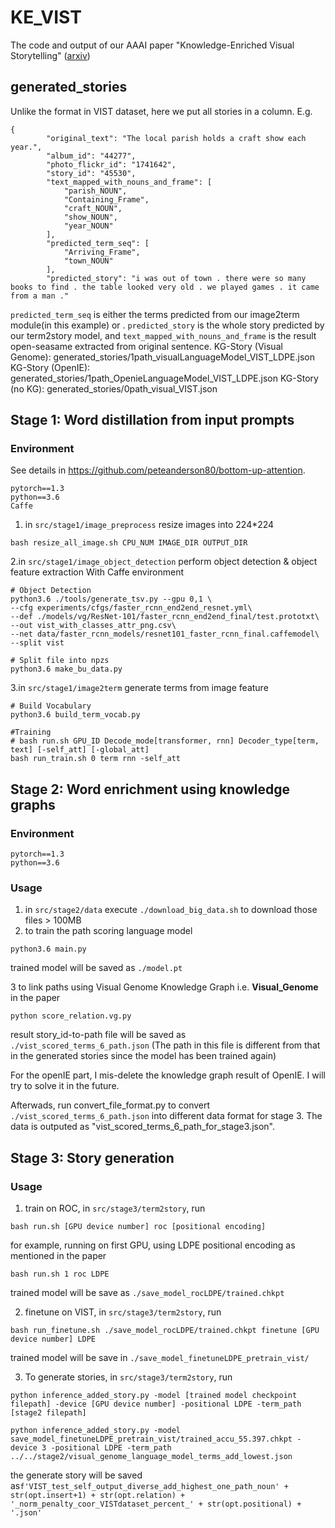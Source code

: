 # KE_VIST
The code and output of our AAAI paper "Knowledge-Enriched Visual Storytelling" ([arxiv](https://arxiv.org/abs/1912.01496))


## generated_stories
Unlike the format in VIST dataset, here we put all stories in a column. E.g.

```
{
        "original_text": "The local parish holds a craft show each year.",
        "album_id": "44277",
        "photo_flickr_id": "1741642",
        "story_id": "45530",
        "text_mapped_with_nouns_and_frame": [
            "parish_NOUN",
            "Containing_Frame",
            "craft_NOUN",
            "show_NOUN",
            "year_NOUN"
        ],
        "predicted_term_seq": [
            "Arriving_Frame",
            "town_NOUN"
        ],
        "predicted_story": "i was out of town . there were so many books to find . the table looked very old . we played games . it came from a man ."
```

`predicted_term_seq` is either the terms predicted from our image2term module(in this example) or . `predicted_story` is the whole story predicted by our term2story model, and `text_mapped_with_nouns_and_frame` is the result open-seasame extracted from original sentence.
KG-Story (Visual Genome): generated_stories/1path_visualLanguageModel_VIST_LDPE.json
KG-Story (OpenIE): generated_stories/1path_OpenieLanguageModel_VIST_LDPE.json
KG-Story (no KG): generated_stories/0path_visual_VIST.json


## Stage 1: Word distillation from input prompts
### Environment
See details in https://github.com/peteanderson80/bottom-up-attention.
```
pytorch==1.3
python==3.6
Caffe
```
1. in ```src/stage1/image_preprocess``` resize images into 224*224
```
bash resize_all_image.sh CPU_NUM IMAGE_DIR OUTPUT_DIR
```
2.in ```src/stage1/image_object_detection``` perform object detection & object feature extraction
With Caffe environment
```
# Object Detection
python3.6 ./tools/generate_tsv.py --gpu 0,1 \
--cfg experiments/cfgs/faster_rcnn_end2end_resnet.yml\
--def ./models/vg/ResNet-101/faster_rcnn_end2end_final/test.prototxt\
--out vist_with_classes_attr_png.csv\
--net data/faster_rcnn_models/resnet101_faster_rcnn_final.caffemodel\
--split vist

# Split file into npzs 
python3.6 make_bu_data.py
```
3.in ```src/stage1/image2term``` generate terms from image feature 
```
# Build Vocabulary
python3.6 build_term_vocab.py

#Training
# bash run.sh GPU_ID Decode_mode[transformer, rnn] Decoder_type[term, text] [-self_att] [-global_att]
bash run_train.sh 0 term rnn -self_att
```

## Stage 2: Word enrichment using knowledge graphs
### Environment
```
pytorch==1.3
python==3.6
```
### Usage
1. in ```src/stage2/data``` execute ```./download_big_data.sh``` to download those files > 100MB
2. to train the path scoring language model
```
python3.6 main.py
```
trained model will be saved as ```./model.pt```

3 to link paths using Visual Genome Knowledge Graph i.e. **Visual_Genome** in the paper
```
python score_relation.vg.py
```
result story_id-to-path file will be saved as ```./vist_scored_terms_6_path.json``` (The path in this file is different from that in the generated stories since the model has been trained again)

For the openIE part, I mis-delete the knowledge graph result of OpenIE. I will try to solve it in the future.

Afterwads, run convert_file_format.py to convert ```./vist_scored_terms_6_path.json``` into different data format for stage 3.
The data is outputed as "vist_scored_terms_6_path_for_stage3.json".

## Stage 3: Story generation

### Usage
1. train on ROC, in ```src/stage3/term2story```, run
```
bash run.sh [GPU device number] roc [positional encoding]
```
for example, running on first GPU, using LDPE positional encoding as mentioned in the paper
```
bash run.sh 1 roc LDPE
```
trained model will be save as ```./save_model_rocLDPE/trained.chkpt``` 

2. finetune on VIST, in ```src/stage3/term2story```, run
```
bash run_finetune.sh ./save_model_rocLDPE/trained.chkpt finetune [GPU device number] LDPE
```
trained model will be save in ```./save_model_finetuneLDPE_pretrain_vist/``` 

3. To generate stories, in ```src/stage3/term2story```, run
```
python inference_added_story.py -model [trained model checkpoint filepath] -device [GPU device number] -positional LDPE -term_path [stage2 filepath]
```

```
python inference_added_story.py -model save_model_finetuneLDPE_pretrain_vist/trained_accu_55.397.chkpt -device 3 -positional LDPE -term_path ../../stage2/visual_genome_language_model_terms_add_lowest.json
```
the generate story will be saved as```f'VIST_test_self_output_diverse_add_highest_one_path_noun' + str(opt.insert+1) + str(opt.relation) + '_norm_penalty_coor_VISTdataset_percent_' + str(opt.positional) + '.json'```
